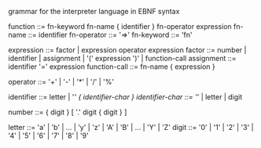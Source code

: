 grammar for the interpreter language in EBNF syntax

function        ::= fn-keyword fn-name { identifier } fn-operator expression
fn-name         ::= identifier
fn-operator     ::= '=>'
fn-keyword      ::= 'fn'

expression      ::= factor | expression operator expression
factor          ::= number | identifier | assignment | '(' expression ')' | function-call
assignment      ::= identifier '=' expression
function-call   ::= fn-name { expression }

operator        ::= '+' | '-' | '*' |  '/' | '%'

identifier      ::= letter | '_' { identifier-char }
identifier-char ::= '_' | letter | digit

number          ::= { digit } [ '.' digit { digit } ]

letter          ::= 'a' | 'b' | ... | 'y' | 'z' | 'A' | 'B' | ... | 'Y' | 'Z'
digit           ::= '0' | '1' | '2' | '3' | '4' | '5' | '6' | '7' | '8' | '9'
